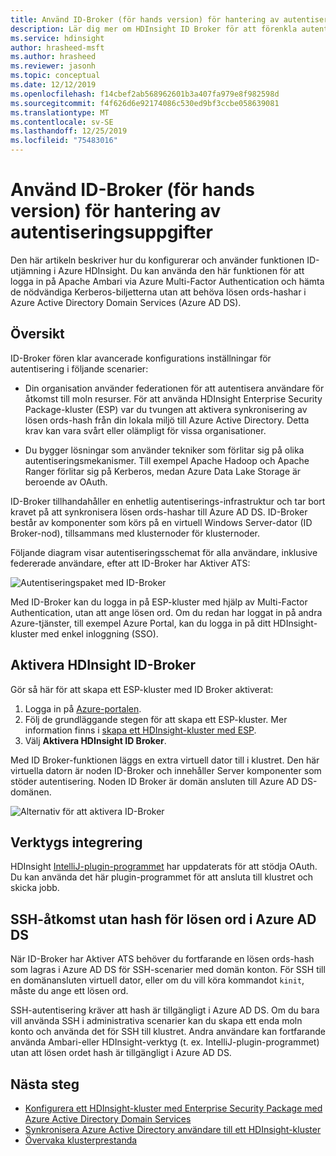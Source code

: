 ```yaml
---
title: Använd ID-Broker (för hands version) för hantering av autentiseringsuppgifter – Azure HDInsight
description: Lär dig mer om HDInsight ID Broker för att förenkla autentisering för domänanslutna Apache Hadoop-kluster.
ms.service: hdinsight
author: hrasheed-msft
ms.author: hrasheed
ms.reviewer: jasonh
ms.topic: conceptual
ms.date: 12/12/2019
ms.openlocfilehash: f14cbef2ab568962601b3a407fa979e8f982598d
ms.sourcegitcommit: f4f626d6e92174086c530ed9bf3ccbe058639081
ms.translationtype: MT
ms.contentlocale: sv-SE
ms.lasthandoff: 12/25/2019
ms.locfileid: "75483016"
---
```

# <a name="use-id-broker-preview-for-credential-management"></a>Använd ID-Broker (för hands version) för hantering av autentiseringsuppgifter

Den här artikeln beskriver hur du konfigurerar och använder funktionen ID-utjämning i Azure HDInsight. Du kan använda den här funktionen för att logga in på Apache Ambari via Azure Multi-Factor Authentication och hämta de nödvändiga Kerberos-biljetterna utan att behöva lösen ords-hashar i Azure Active Directory Domain Services (Azure AD DS).

## <a name="overview"></a>Översikt

ID-Broker fören klar avancerade konfigurations inställningar för autentisering i följande scenarier:

* Din organisation använder federationen för att autentisera användare för åtkomst till moln resurser. För att använda HDInsight Enterprise Security Package-kluster (ESP) var du tvungen att aktivera synkronisering av lösen ords-hash från din lokala miljö till Azure Active Directory. Detta krav kan vara svårt eller olämpligt för vissa organisationer.

* Du bygger lösningar som använder tekniker som förlitar sig på olika autentiseringsmekanismer. Till exempel Apache Hadoop och Apache Ranger förlitar sig på Kerberos, medan Azure Data Lake Storage är beroende av OAuth.

ID-Broker tillhandahåller en enhetlig autentiserings-infrastruktur och tar bort kravet på att synkronisera lösen ords-hashar till Azure AD DS. ID-Broker består av komponenter som körs på en virtuell Windows Server-dator (ID Broker-nod), tillsammans med klusternoder för klusternoder. 

Följande diagram visar autentiseringsschemat för alla användare, inklusive federerade användare, efter att ID-Broker har Aktiver ATS:

![Autentiseringspaket med ID-Broker](./media/identity-broker/identity-broker-architecture.png)

Med ID-Broker kan du logga in på ESP-kluster med hjälp av Multi-Factor Authentication, utan att ange lösen ord. Om du redan har loggat in på andra Azure-tjänster, till exempel Azure Portal, kan du logga in på ditt HDInsight-kluster med enkel inloggning (SSO).

## <a name="enable-hdinsight-id-broker"></a>Aktivera HDInsight ID-Broker

Gör så här för att skapa ett ESP-kluster med ID Broker aktiverat:

1. Logga in på [Azure-portalen](https://portal.azure.com).
1. Följ de grundläggande stegen för att skapa ett ESP-kluster. Mer information finns i [skapa ett HDInsight-kluster med ESP](apache-domain-joined-configure-using-azure-adds.md#create-an-hdinsight-cluster-with-esp).
1. Välj **Aktivera HDInsight ID Broker**.

Med ID Broker-funktionen läggs en extra virtuell dator till i klustret. Den här virtuella datorn är noden ID-Broker och innehåller Server komponenter som stöder autentisering. Noden ID Broker är domän ansluten till Azure AD DS-domänen.

![Alternativ för att aktivera ID-Broker](./media/identity-broker/identity-broker-enable.png)

## <a name="tool-integration"></a>Verktygs integrering

HDInsight [IntelliJ-plugin-programmet](https://docs.microsoft.com/azure/hdinsight/spark/apache-spark-intellij-tool-plugin#integrate-with-hdinsight-identity-broker-hib) har uppdaterats för att stödja OAuth. Du kan använda det här plugin-programmet för att ansluta till klustret och skicka jobb.

## <a name="ssh-access-without-a-password-hash-in-azure-ad-ds"></a>SSH-åtkomst utan hash för lösen ord i Azure AD DS

När ID-Broker har Aktiver ATS behöver du fortfarande en lösen ords-hash som lagras i Azure AD DS för SSH-scenarier med domän konton. För SSH till en domänansluten virtuell dator, eller om du vill köra kommandot `kinit`, måste du ange ett lösen ord. 

SSH-autentisering kräver att hash är tillgängligt i Azure AD DS. Om du bara vill använda SSH i administrativa scenarier kan du skapa ett enda moln konto och använda det för SSH till klustret. Andra användare kan fortfarande använda Ambari-eller HDInsight-verktyg (t. ex. IntelliJ-plugin-programmet) utan att lösen ordet hash är tillgängligt i Azure AD DS.

## <a name="next-steps"></a>Nästa steg

* [Konfigurera ett HDInsight-kluster med Enterprise Security Package med Azure Active Directory Domain Services](apache-domain-joined-configure-using-azure-adds.md)
* [Synkronisera Azure Active Directory användare till ett HDInsight-kluster](../hdinsight-sync-aad-users-to-cluster.md)
* [Övervaka klusterprestanda](../hdinsight-key-scenarios-to-monitor.md)
